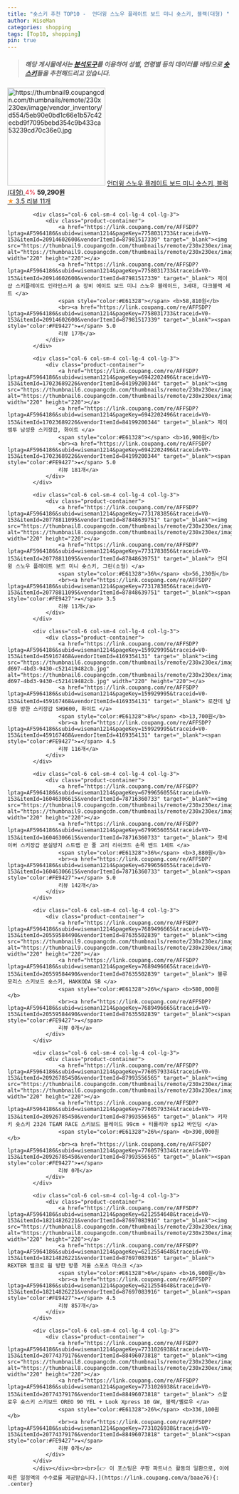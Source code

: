 ```yaml
---
title: "숏스키 추천 TOP10 -  언더윙 스노우 플레이트 보드 미니 숏스키, 블랙(대형) "
author: WiseMan
categories: shopping
tags: [Top10, shopping]
pin: true
---
```


> ##### 해당 게시물에서는 [**분석도구**](https://itemscout.io/)를 이용하여 **성별**, **연령별** 등의 데이터를 바탕으로 [**숏스키**](https://link.coupang.com/a/baae76)들을 추천해드리고 있습니다.
<div class="container"><div class="row">
            <div class="col-6 col-sm-4 col-lg-4 col-lg-3">
                <div class="product-container">
                    <a href="https://link.coupang.com/re/AFFSDP?lptag=AF5964186&subid=wiseman1214&pageKey=7731783856&traceid=V0-153&itemId=20778811092&vendorItemId=87848639740" target="_blank"><img src="https://thumbnail9.coupangcdn.com/thumbnails/remote/230x230ex/image/vendor_inventory/d554/5eb90e0bd1c66e1b57c42ecbd9f7095bebd354c9b433ca53239cd70c36e0.jpg" alt="https://thumbnail9.coupangcdn.com/thumbnails/remote/230x230ex/image/vendor_inventory/d554/5eb90e0bd1c66e1b57c42ecbd9f7095bebd354c9b433ca53239cd70c36e0.jpg" width="220" height="220"></a>
                    <a href="https://link.coupang.com/re/AFFSDP?lptag=AF5964186&subid=wiseman1214&pageKey=7731783856&traceid=V0-153&itemId=20778811092&vendorItemId=87848639740" target="_blank"> 언더윙 스노우 플레이트 보드 미니 숏스키, 블랙(대형) </a>
                    <span style="color:#E61328">4%</span> <b>59,290원</b>
                    <br><a href="https://link.coupang.com/re/AFFSDP?lptag=AF5964186&subid=wiseman1214&pageKey=7731783856&traceid=V0-153&itemId=20778811092&vendorItemId=87848639740" target="_blank"><span style="color:#FE9427">★</span> 3.5
                    리뷰 11개</a>
                </div>
            </div>
            
            <div class="col-6 col-sm-4 col-lg-4 col-lg-3">
                <div class="product-container">
                    <a href="https://link.coupang.com/re/AFFSDP?lptag=AF5964186&subid=wiseman1214&pageKey=7758031733&traceid=V0-153&itemId=20914602600&vendorItemId=87981517339" target="_blank"><img src="https://thumbnail9.coupangcdn.com/thumbnails/remote/230x230ex/image/vendor_inventory/9ca0/3b49f7c1528968b9b5e1bfa832ef0e9270cd89151565f0e9ec197a04c5b7.png" alt="https://thumbnail9.coupangcdn.com/thumbnails/remote/230x230ex/image/vendor_inventory/9ca0/3b49f7c1528968b9b5e1bfa832ef0e9270cd89151565f0e9ec197a04c5b7.png" width="220" height="220"></a>
                    <a href="https://link.coupang.com/re/AFFSDP?lptag=AF5964186&subid=wiseman1214&pageKey=7758031733&traceid=V0-153&itemId=20914602600&vendorItemId=87981517339" target="_blank"> 제이샵 스키플레이트 인라인스키 숏 장비 에이트 보드 미니 스노우 블레이드, 3세대, 다크블랙 세트 </a>
                    <span style="color:#E61328"></span> <b>58,810원</b>
                    <br><a href="https://link.coupang.com/re/AFFSDP?lptag=AF5964186&subid=wiseman1214&pageKey=7758031733&traceid=V0-153&itemId=20914602600&vendorItemId=87981517339" target="_blank"><span style="color:#FE9427">★</span> 5.0
                    리뷰 17개</a>
                </div>
            </div>
            
            <div class="col-6 col-sm-4 col-lg-4 col-lg-3">
                <div class="product-container">
                    <a href="https://link.coupang.com/re/AFFSDP?lptag=AF5964186&subid=wiseman1214&pageKey=6942202496&traceid=V0-153&itemId=17023689226&vendorItemId=84199200344" target="_blank"><img src="https://thumbnail6.coupangcdn.com/thumbnails/remote/230x230ex/image/vendor_inventory/4edc/c460647df9324a377b7700f3668a8e7c955e27c81cb5127799e532ba1de4.png" alt="https://thumbnail6.coupangcdn.com/thumbnails/remote/230x230ex/image/vendor_inventory/4edc/c460647df9324a377b7700f3668a8e7c955e27c81cb5127799e532ba1de4.png" width="220" height="220"></a>
                    <a href="https://link.coupang.com/re/AFFSDP?lptag=AF5964186&subid=wiseman1214&pageKey=6942202496&traceid=V0-153&itemId=17023689226&vendorItemId=84199200344" target="_blank"> 제이엠투 남성용 스키장갑, 화이트 </a>
                    <span style="color:#E61328"></span> <b>16,900원</b>
                    <br><a href="https://link.coupang.com/re/AFFSDP?lptag=AF5964186&subid=wiseman1214&pageKey=6942202496&traceid=V0-153&itemId=17023689226&vendorItemId=84199200344" target="_blank"><span style="color:#FE9427">★</span> 5.0
                    리뷰 181개</a>
                </div>
            </div>
            
            <div class="col-6 col-sm-4 col-lg-4 col-lg-3">
                <div class="product-container">
                    <a href="https://link.coupang.com/re/AFFSDP?lptag=AF5964186&subid=wiseman1214&pageKey=7731783856&traceid=V0-153&itemId=20778811095&vendorItemId=87848639751" target="_blank"><img src="https://thumbnail8.coupangcdn.com/thumbnails/remote/230x230ex/image/vendor_inventory/668a/b9663cb77780aec921de0ff749166a72f57356a93c065f912e9f2cbbb24a.jpg" alt="https://thumbnail8.coupangcdn.com/thumbnails/remote/230x230ex/image/vendor_inventory/668a/b9663cb77780aec921de0ff749166a72f57356a93c065f912e9f2cbbb24a.jpg" width="220" height="220"></a>
                    <a href="https://link.coupang.com/re/AFFSDP?lptag=AF5964186&subid=wiseman1214&pageKey=7731783856&traceid=V0-153&itemId=20778811095&vendorItemId=87848639751" target="_blank"> 언더윙 스노우 플레이트 보드 미니 숏스키, 그린(소형) </a>
                    <span style="color:#E61328">36%</span> <b>56,230원</b>
                    <br><a href="https://link.coupang.com/re/AFFSDP?lptag=AF5964186&subid=wiseman1214&pageKey=7731783856&traceid=V0-153&itemId=20778811095&vendorItemId=87848639751" target="_blank"><span style="color:#FE9427">★</span> 3.5
                    리뷰 11개</a>
                </div>
            </div>
            
            <div class="col-6 col-sm-4 col-lg-4 col-lg-3">
                <div class="product-container">
                    <a href="https://link.coupang.com/re/AFFSDP?lptag=AF5964186&subid=wiseman1214&pageKey=159929995&traceid=V0-153&itemId=459167468&vendorItemId=4169354131" target="_blank"><img src="https://thumbnail6.coupangcdn.com/thumbnails/remote/230x230ex/image/vendor_inventory/images/2018/12/01/15/4/69dbbebc-d697-4bd3-9430-c521419482cb.jpg" alt="https://thumbnail6.coupangcdn.com/thumbnails/remote/230x230ex/image/vendor_inventory/images/2018/12/01/15/4/69dbbebc-d697-4bd3-9430-c521419482cb.jpg" width="220" height="220"></a>
                    <a href="https://link.coupang.com/re/AFFSDP?lptag=AF5964186&subid=wiseman1214&pageKey=159929995&traceid=V0-153&itemId=459167468&vendorItemId=4169354131" target="_blank"> 로잔데 남성용 방한 스키장갑 SH9600, 화이트 </a>
                    <span style="color:#E61328">8%</span> <b>13,700원</b>
                    <br><a href="https://link.coupang.com/re/AFFSDP?lptag=AF5964186&subid=wiseman1214&pageKey=159929995&traceid=V0-153&itemId=459167468&vendorItemId=4169354131" target="_blank"><span style="color:#FE9427">★</span> 4.5
                    리뷰 116개</a>
                </div>
            </div>
            
            <div class="col-6 col-sm-4 col-lg-4 col-lg-3">
                <div class="product-container">
                    <a href="https://link.coupang.com/re/AFFSDP?lptag=AF5964186&subid=wiseman1214&pageKey=6799656055&traceid=V0-153&itemId=16046306615&vendorItemId=78716360733" target="_blank"><img src="https://thumbnail9.coupangcdn.com/thumbnails/remote/230x230ex/image/vendor_inventory/8053/d6ba90d5ea14bc3c6579c5ae82002593c712b8ef6ae56aa24781e4abcc83.jpg" alt="https://thumbnail9.coupangcdn.com/thumbnails/remote/230x230ex/image/vendor_inventory/8053/d6ba90d5ea14bc3c6579c5ae82002593c712b8ef6ae56aa24781e4abcc83.jpg" width="220" height="220"></a>
                    <a href="https://link.coupang.com/re/AFFSDP?lptag=AF5964186&subid=wiseman1214&pageKey=6799656055&traceid=V0-153&itemId=16046306615&vendorItemId=78716360733" target="_blank"> 핫세이버 스키장갑 분실방지 스트랩 끈 줄 고리 리쉬코드 손목 밴드 1세트 </a>
                    <span style="color:#E61328">36%</span> <b>3,880원</b>
                    <br><a href="https://link.coupang.com/re/AFFSDP?lptag=AF5964186&subid=wiseman1214&pageKey=6799656055&traceid=V0-153&itemId=16046306615&vendorItemId=78716360733" target="_blank"><span style="color:#FE9427">★</span> 5.0
                    리뷰 142개</a>
                </div>
            </div>
            
            <div class="col-6 col-sm-4 col-lg-4 col-lg-3">
                <div class="product-container">
                    <a href="https://link.coupang.com/re/AFFSDP?lptag=AF5964186&subid=wiseman1214&pageKey=7689496665&traceid=V0-153&itemId=20559584490&vendorItemId=87635502839" target="_blank"><img src="https://thumbnail9.coupangcdn.com/thumbnails/remote/230x230ex/image/vendor_inventory/0977/e3e2f57e1196436fd2d7d8689e66e1d540c164367a3e71fe30a6fd284e22.jpg" alt="https://thumbnail9.coupangcdn.com/thumbnails/remote/230x230ex/image/vendor_inventory/0977/e3e2f57e1196436fd2d7d8689e66e1d540c164367a3e71fe30a6fd284e22.jpg" width="220" height="220"></a>
                    <a href="https://link.coupang.com/re/AFFSDP?lptag=AF5964186&subid=wiseman1214&pageKey=7689496665&traceid=V0-153&itemId=20559584490&vendorItemId=87635502839" target="_blank"> 블루모리스 스키보드 숏스키, HAKKODA SB </a>
                    <span style="color:#E61328">26%</span> <b>580,000원</b>
                    <br><a href="https://link.coupang.com/re/AFFSDP?lptag=AF5964186&subid=wiseman1214&pageKey=7689496665&traceid=V0-153&itemId=20559584490&vendorItemId=87635502839" target="_blank"><span style="color:#FE9427">★</span> 
                    리뷰 0개</a>
                </div>
            </div>
            
            <div class="col-6 col-sm-4 col-lg-4 col-lg-3">
                <div class="product-container">
                    <a href="https://link.coupang.com/re/AFFSDP?lptag=AF5964186&subid=wiseman1214&pageKey=7760579334&traceid=V0-153&itemId=20926785450&vendorItemId=87993556565" target="_blank"><img src="https://thumbnail6.coupangcdn.com/thumbnails/remote/230x230ex/image/vendor_inventory/c2f2/315ffbd99f78cae9d6c8ddc725e4d06aab96eca64843241ebb859b5f5ba9.jpg" alt="https://thumbnail6.coupangcdn.com/thumbnails/remote/230x230ex/image/vendor_inventory/c2f2/315ffbd99f78cae9d6c8ddc725e4d06aab96eca64843241ebb859b5f5ba9.jpg" width="220" height="220"></a>
                    <a href="https://link.coupang.com/re/AFFSDP?lptag=AF5964186&subid=wiseman1214&pageKey=7760579334&traceid=V0-153&itemId=20926785450&vendorItemId=87993556565" target="_blank"> 키자키 숏스키 2324 TEAM RACE 스키보드 블레이드 99cm + 티롤리아 sp12 바인딩 </a>
                    <span style="color:#E61328">26%</span> <b>390,000원</b>
                    <br><a href="https://link.coupang.com/re/AFFSDP?lptag=AF5964186&subid=wiseman1214&pageKey=7760579334&traceid=V0-153&itemId=20926785450&vendorItemId=87993556565" target="_blank"><span style="color:#FE9427">★</span> 
                    리뷰 0개</a>
                </div>
            </div>
            
            <div class="col-6 col-sm-4 col-lg-4 col-lg-3">
                <div class="product-container">
                    <a href="https://link.coupang.com/re/AFFSDP?lptag=AF5964186&subid=wiseman1214&pageKey=6212554648&traceid=V0-153&itemId=18214826221&vendorItemId=87697083916" target="_blank"><img src="https://thumbnail8.coupangcdn.com/thumbnails/remote/230x230ex/image/vendor_inventory/f52b/9bdc539c12f984a35355ca576b2aa4b5ea492ce1f8b2741a7ed276dc2387.jpg" alt="https://thumbnail8.coupangcdn.com/thumbnails/remote/230x230ex/image/vendor_inventory/f52b/9bdc539c12f984a35355ca576b2aa4b5ea492ce1f8b2741a7ed276dc2387.jpg" width="220" height="220"></a>
                    <a href="https://link.coupang.com/re/AFFSDP?lptag=AF5964186&subid=wiseman1214&pageKey=6212554648&traceid=V0-153&itemId=18214826221&vendorItemId=87697083916" target="_blank"> REXTER 벨크로 웜 방한 방풍 겨울 스포츠 마스크 </a>
                    <span style="color:#E61328">6%</span> <b>16,900원</b>
                    <br><a href="https://link.coupang.com/re/AFFSDP?lptag=AF5964186&subid=wiseman1214&pageKey=6212554648&traceid=V0-153&itemId=18214826221&vendorItemId=87697083916" target="_blank"><span style="color:#FE9427">★</span> 4.5
                    리뷰 857개</a>
                </div>
            </div>
            
            <div class="col-6 col-sm-4 col-lg-4 col-lg-3">
                <div class="product-container">
                    <a href="https://link.coupang.com/re/AFFSDP?lptag=AF5964186&subid=wiseman1214&pageKey=7731026938&traceid=V0-153&itemId=20774379176&vendorItemId=88496073818" target="_blank"><img src="https://thumbnail8.coupangcdn.com/thumbnails/remote/230x230ex/image/vendor_inventory/c5b6/c63432ec52c347b3b89ef37f5cd7dd1e6bf7ab519c2d9e3be7f9df06ca59.jpg" alt="https://thumbnail8.coupangcdn.com/thumbnails/remote/230x230ex/image/vendor_inventory/c5b6/c63432ec52c347b3b89ef37f5cd7dd1e6bf7ab519c2d9e3be7f9df06ca59.jpg" width="220" height="220"></a>
                    <a href="https://link.coupang.com/re/AFFSDP?lptag=AF5964186&subid=wiseman1214&pageKey=7731026938&traceid=V0-153&itemId=20774379176&vendorItemId=88496073818" target="_blank"> 스왈로우 숏스키 스키보드 OREO 90 YEL + Look Xpress 10 GW, 블랙/옐로우 </a>
                    <span style="color:#E61328">26%</span> <b>336,100원</b>
                    <br><a href="https://link.coupang.com/re/AFFSDP?lptag=AF5964186&subid=wiseman1214&pageKey=7731026938&traceid=V0-153&itemId=20774379176&vendorItemId=88496073818" target="_blank"><span style="color:#FE9427">★</span> 
                    리뷰 0개</a>
                </div>
            </div>
            </div></div><br><br>[👉 이 포스팅은 쿠팡 파트너스 활동의 일환으로, 이에 따른 일정액의 수수료를 제공받습니다.](https://link.coupang.com/a/baae76){: .center}